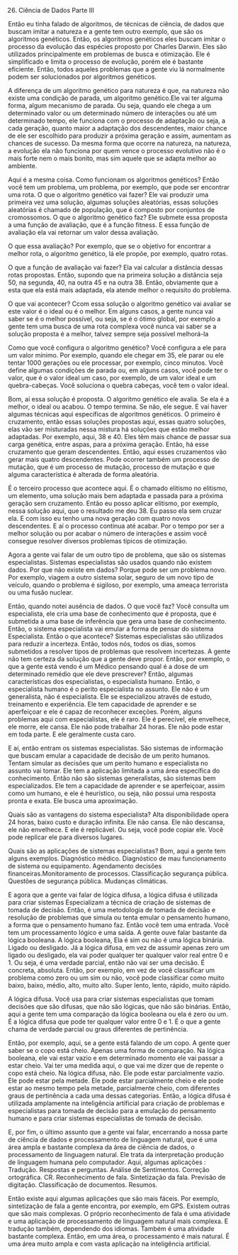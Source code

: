 26. Ciência de Dados Parte III

Então eu tinha falado de algoritmos, de técnicas de ciência, de dados que buscam imitar a natureza e a gente tem outro exemplo, que são os algoritmos genéticos.
Então, os algoritmos genéticos eles buscam imitar o processo da evolução das espécies proposto por Charles Darwin.
Eles são utilizados principalmente em problemas de busca e otimização. Ele é simplificado e limita o processo de evolução, porém ele é bastante eficiente. Então, todos aqueles problemas que a gente viu lá normalmente podem ser solucionados por algoritmos genéticos.

A diferença de um algoritmo genético para natureza é que, na natureza não existe uma condição de parada, um algoritmo genético.Ele vai ter alguma forma, algum mecanismo de parada. Ou seja, quando ele chega a um determinado valor ou um determinado número de interações ou até um determinado tempo, ele funciona com o processo de adaptação ou seja, a cada geração, quanto maior a adaptação dos descendentes, maior chance de ele ser escolhido para produzir a próxima geração e assim, aumentam as chances de sucesso. Da mesma forma que ocorre na natureza, na natureza, a evolução ela não funciona por quem vence o processo evolutivo não é o mais forte nem o mais bonito, mas sim aquele que se adapta melhor ao ambiente.

Aqui é a mesma coisa.
Como funcionam os algoritmos genéticos?
Então você tem um problema, um problema, por exemplo, que pode ser encontrar uma rota.
O que o algoritmo genético vai fazer?
Ele vai produzir uma primeira vez uma solução, algumas soluções aleatórias, essas soluções aleatórias é chamado de população, que é composto por conjuntos de cromossomos.
O que o algoritmo genético faz? Ele submete essa proposta a uma função de avaliação, que é a função fitness. E essa função de avaliação ela vai retornar um valor dessa avaliação.

O que essa avaliação? Por exemplo, que se o objetivo for encontrar a melhor rota, o algoritmo genético, lá ele propõe, por exemplo, quatro rotas. 

O que a função de avaliação vai fazer? Ela vai calcular a distância dessas rotas propostas. Então, supondo que na primeira solução a distância seja 50, na segunda, 40, na outra 45 e na outra 38. Então, obviamente que a esta que ela está mais adaptada, ela atende melhor o requisito do problema.

O que vai acontecer? Ccom essa solução o algoritmo genético vai avaliar se este valor é o ideal ou é o melhor.
Em alguns casos, a gente nunca vai saber se é o melhor possível, ou seja, se é o ótimo global, por exemplo a gente tem uma busca de uma rota complexa você nunca vai saber se a solução proposta é a melhor, talvez sempre seja possível melhorá-la

Como que você configura o algoritmo genético? Você configura a ele para um valor mínimo. Por exemplo, quando ele chegar em 35, ele parar ou ele tentar 1000 gerações ou ele processar, por exemplo, cinco minutos.
Você define algumas condições de parada ou, em alguns casos, você pode ter o valor, que é o valor ideal um caso, por exemplo, de um valor ideal e um quebra-cabeças. Você soluciona o quebra cabeças, você tem o valor ideal.

Bom, aí essa solução é proposta. O algoritmo genético ele avalia. Se ela é a melhor, o ideal ou acabou. O tempo termina. Se não, ele segue. E vai haver algumas técnicas aqui específicas de algoritmos genéticos.
O primeiro é cruzamento, então essas soluções propostas aqui, essas quatro soluções, elas vão ser misturadas nessa mistura há soluções que estão melhor adaptadas.
Por exemplo, aqui, 38 e 40. Eles têm mais chance de passar sua carga genética, entre aspas, para a próxima geração.
Então, há esse cruzamento que geram descendentes. Então, aqui esses cruzamentos vão gerar mais quatro descendentes. Pode ocorrer também um processo de mutação, que é um processo de mutação, processo de mutação e que alguma característica é alterada de forma aleatória.

É o terceiro processo que acontece aqui. É o chamado elitismo no elitismo, um elemento, uma solução mais bem adaptada e passada para a próxima geração sem cruzamento. Então eu posso aplicar elitismo, por exemplo, nessa solução aqui, que o resultado me deu 38. Eu passo ela sem cruzar ela. E com isso eu tenho uma nova geração com quatro novos descendentes. E aí o processo continua até acabar. Por o tempo por ser a melhor solução ou por acabar o número de interações e assim você consegue resolver diversos problemas típicos de otimização.

Agora a gente vai falar de um outro tipo de problema, que são os sistemas especialistas.
Sistemas especialistas são usados quando não existem dados. Por que não existe em dados? Porque pode ser um problema novo. Por exemplo, viagem a outro sistema solar, seguro de um novo tipo de veículo, quando o problema é sigiloso, por exemplo, uma ameaça terrorista ou uma fusão nuclear. 

Então, quando notei ausência de dados. O que você faz? Você consulta um especialista, ele cria uma base de conhecimento que é proposta, que é submetida a uma base de inferência que gera uma base de conhecimento.
Então, o sistema especialista vai emular a forma de pensar do sistema Especialista.
Então o que acontece? Sistemas especialistas são utilizados para reduzir a incerteza. Então, todos nós, todos os dias, somos submetidos a resolver tipos de problemas que resolvem incertezas. A gente não tem certeza da solução que a gente deve propor. Então, por exemplo, o que a gente está vendo é um Médico pensando qual é a dose de um determinado remédio que ele deve prescrever?
Então, algumas características dos especialistas, o especialista humano. Então, o especialista humano é o perito especialista no assunto. Ele não é um generalista, não é especialista. Ele se especializou através de estudo, treinamento e experiência. Ele tem capacidade de aprender e se aperfeiçoar e ele é capaz de reconhecer exceções.
Porém, alguns problemas aqui com especialistas, ele é raro. Ele é perecível, ele envelhece, ele morre, ele cansa.
Ele não pode trabalhar 24 horas. Ele não pode estar em toda parte. E ele geralmente custa caro.

E aí, então entram os sistemas especialistas. São sistemas de informação que buscam emular a capacidade de decisão de um perito humanos. Tentam simular as decisões que um perito humano e especialista no assunto vai tomar. 
Ele tem a aplicação limitada a uma área específica do conhecimento. Então não são sistemas generalistas, são sistemas bem especializados. Ele tem a capacidade de aprender e se aperfeiçoar, assim como um humano, e ele é heurístico, ou seja, não possui uma resposta pronta e exata. Ele busca uma aproximação.

Quais são as vantagens do sistema especialista?
Alta disponibilidade opera 24 horas, baixo custo e duração infinita. Ele não cansa. Ele não descansa, ele não envelhece. E ele é replicável. Ou seja, você pode copiar ele. Você pode replicar ele para diversos lugares.

Quais são as aplicações de sistemas especialistas?
Bom, aqui a gente tem alguns exemplos.
Diagnóstico médico. Diagnóstico de mau funcionamento de sistema ou equipamento. Agendamento decisões financeiras.Monitoramento de processos. Classificação segurança pública. Questões de segurança pública. Mudanças climáticas.

E agora que a gente vai falar de lógica difusa, a lógica difusa é utilizada para criar sistemas Especializam a técnica de criação de sistemas de tomada de decisão. Então, é uma metodologia de tomada de decisão e resolução de problemas que simula ou tenta emular o pensamento humano, a forma que o pensamento humano faz.
Então você tem uma entrada. Você tem um processamento lógico e uma saída.
A gente ouve falar bastante da lógica booleana. A lógica booleana, Ela é sim ou não é uma lógica binária. Ligado ou desligado.
Já a lógica difusa, em vez de assumir apenas zero um ligado ou desligado, ela vai poder qualquer ter qualquer valor real entre 0 e 1. Ou seja, é uma verdade parcial, então não vai ser uma decisão. É concreta, absoluta. Então, por exemplo, em vez de você classificar um problema como zero ou um sim ou não, você pode classificar como muito baixo, baixo, médio, alto, muito alto. Super lento, lento, rápido, muito rápido.

A lógica difusa. Você usa para criar sistemas especialistas que tomam decisões que são difusas, que não são lógicas,
que não são binárias. Então, aqui a gente tem uma comparação da lógica booleana ou ela é zero ou um.
É a lógica difusa que pode ter qualquer valor entre 0 e 1. É o que a gente chama de verdade parcial ou graus diferentes de pertinência.

Então, por exemplo, aqui, se a gente está falando de um copo.
A gente quer saber se o copo está cheio. Apenas uma forma de comparação.
Na lógica booleana, ele vai estar vazio e em determinado momento ele vai passar a estar cheio. Vai ter uma medida aqui, o que vai me dizer que de repente o copo está cheio.
Na lógica difusa, não.
Ele pode estar parcialmente vazio. Ele pode estar pela metade. Ele pode estar parcialmente cheio e ele pode estar ao mesmo tempo pela metade, parcialmente cheio, com diferentes graus de pertinência a cada uma dessas categorias.
Então, a lógica difusa é utilizada amplamente na inteligência artificial para criação de problemas e especialistas para tomada de decisão para a emulação do pensamento humano e para criar sistemas especialistas de tomada de decisão.

E, por fim, o último assunto que a gente vai falar, encerrando a nossa parte de ciência de dados e processamento de linguagem natural, que é uma área ampla e bastante complexa da área de ciência de dados, o processamento de linguagem natural. Ele trata da interpretação produção de linguagem humana pelo computador. 
Aqui, algumas aplicações : 
Tradução.
Respostas e perguntas.
Análise de Sentimentos.
Correção ortográfica.
CR.
Reconhecimento de fala.
Sintetização da fala.
Previsão de digitação.
Classificação de documentos.
Resumos.

Então existe aqui algumas aplicações que são mais fáceis. Por exemplo, sintetização de fala a gente encontra, por exemplo, em GPS. Existem outras que são mais complexas. O próprio reconhecimento de fala é uma atividade e uma aplicação de processamento de linguagem natural mais complexa. E tradução também, dependendo dos idiomas.
Também é uma atividade bastante complexa. Então, em uma área, o processamento é mais natural. É uma área muito ampla e com vasta aplicação na inteligência artificial.
 
